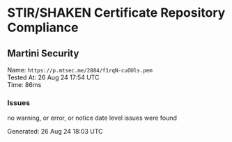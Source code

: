 # STIR/SHAKEN Certificate Repository Compliance

## Martini Security

Name: `https://p.mtsec.me/2884/f1rqN-cuOUls.pem`\
Tested At: 26 Aug 24 17:54 UTC\
Time: 86ms

### Issues

no warning, or error, or notice date level issues were found

Generated: 26 Aug 24 18:03 UTC